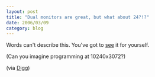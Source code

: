 ```yaml
---
layout: post
title: "Dual monitors are great, but what about 24?!?"
date: 2006/03/09
category: blog
---
```


Words can't describe this. You've got to [see](http://plastk.net/blog/index.php?title=quake_3&more=1&c=1&tb=1&pb=1) it for yourself.

(Can you imagine programming at 10240x3072?)

(via [Digg](http://digg.com/gaming/Quake_3_on_24_monitor_display_wall_driven_by_12_Linux_servers))

